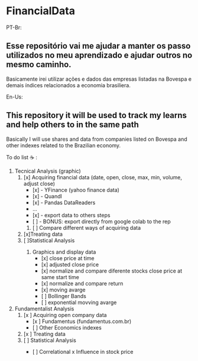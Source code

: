 <h1>FinancialData</h1>

PT-Br:
## Esse repositório vai me ajudar a manter os passo utilizados no meu aprendizado e ajudar outros no mesmo caminho.
 Basicamente irei utilizar ações e dados das empresas listadas na Bovespa e demais índices relacionados a economia brasiliera.

En-Us:
## This repository it will be used to track my learns and help others to in the same path
Basically I will use shares and data from companies listed on Bovespa and other indexes related to the Brazilian economy.





To do list :coffee: :
<ol>
<li>Tecnical Analysis (graphic)
       <ol>
       <li>[x] Acquiring financial data (date, open, close, max, min, volume, adjust close)
                     <ul>                    
                     <li>[x] - YFinance (yahoo finance data)</li>
                     <li>[x] - Quandl</li>
                     <li>[x] - Pandas DataReaders</li>
                     <li>...</li>
                     <li>[x] - export data to others steps</li>
                     <li>[ ]  - BONUS: export directly from google colab to the rep</li>
                     </ul>
              <ol>
              <li>[ ] Compare different ways of acquiring data</li> 
              </ol>
       </li>
       <li>[x]Treating data</li> 
       <li>[ ]Statistical Analysis </li> 
              <ol>
              <li>Graphics and display data
                     <ul>
                     <li>[x] close price at time</li>
                            <li>[x] adjusted close price</li>
                            <li>[x] normalize and compare diferente stocks close price at same start time</li>
                            <li>[x] normalize and compare return</li>
                            <li>[x] moving avarge</li>
                            <li>[ ] Bollinger Bands</li>
                            <li>[ ] exponential movving avarge </li>
                     </ul>
              </li>      
              </ol>
      </ol>
<li>Fundamentalist Analysis
       <ol>
       <li>[x ] Acquiring open company data
              <ul>
                     <li>[x ] Fundamentus (fundamentus.com.br)</li>
                     <li>[ ] Other Economics indexes</li>
              </ul>
       </li>
       <li>[x ] Treating data</li>
       <li>[ ] Statistical Analysis</li>
              <ul>
              <li>[ ] Correlational x Influence in stock price</li>
              </ul>
      </ol>
</li>
</ol>
